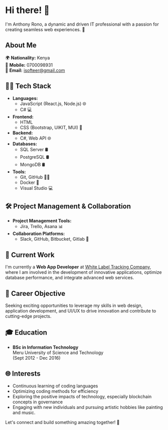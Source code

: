 # Hi there! 👋

I'm Anthony Rono, a dynamic and driven IT professional with a passion for creating seamless web experiences. 🚀

## About Me

🌍 **Nationality:** Kenya  
📱 **Mobile:** 0700098931  
📧 **Email:** isofteer@gmail.com

## 👨‍💻 Tech Stack

- **Languages:** 
  - JavaScript (React.js, Node.js) 🌐
  - C# 💻
- **Frontend:** 
  - HTML
  - CSS (Bootstrap, UIKIT, MUI) 🎨
- **Backend:** 
  - C#, Web API 🌐
- **Databases:** 
  - SQL Server 🛢️
  - PostgreSQL 🛢️
  - MongoDB 🛢️
- **Tools:** 
  - Git, GitHub 🧑‍💻
  - Docker 🐳
  - Visual Studio 💻
  
## 🛠️ Project Management & Collaboration

- **Project Management Tools:**
  - Jira, Trello, Asana 📊
- **Collaboration Platforms:**
  - Slack, GitHub, Bitbucket, Gitlab 💬

## 💼 Current Work

I'm currently a **Web App Developer** at [White Label Tracking Company]([https://companywebsite.com](https://www.whitelabeltracking.com/)), where I am involved in the development of innovative applications, optimize database performance, and integrate advanced web services.

## 🚀 Career Objective

Seeking exciting opportunities to leverage my skills in web design, application development, and UI/UX to drive innovation and contribute to cutting-edge projects.

## 🎓 Education

- **BSc in Information Technology**  
  Meru University of Science and Technology  
  (Sept 2012 - Dec 2016)

## 🌐 Interests

- Continuous learning of coding languages
- Optimizing coding methods for efficiency
- Exploring the positive impacts of technology, especially blockchain concepts in governance
- Engaging with new individuals and pursuing artistic hobbies like painting and music.

Let's connect and build something amazing together! 🌟

